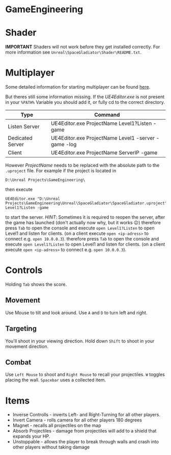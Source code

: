 # GameEngineering

# Shader

**IMPORTANT** Shaders will not work before they get installed correctly. For more information see `Unreal\SpaceGladiator\Shader\README.txt`.

# Multiplayer

Some detailed information for starting multiplayer can be found [here](https://docs.unrealengine.com/latest/INT/Gameplay/Networking/Server/index.html).

But theres still some  information missing. If the *UE4Editor.exe* is not present in your `%PATH%` Variable you should add it, or fully cd to the correct directory. 

Type | Command
-----|---------
Listen Server | UE4Editor.exe ProjectName Level1?Listen -game
Dedicated Server | UE4Editor.exe ProjectName Level1 -server -game -log
Client | UE4Editor.exe ProjectName ServerIP -game

However *ProjectName* needs to be replaced with the absolute path to the `.uproject` file.
For example if the project is located in 

```
D:\Unreal Projects\GameEngineering\

```

then execute

```
UE4Editor.exe "D:\Unreal Projects\GameEngineering\Unreal\SpaceGladiator\SpaceGladiator.uproject" Level1?Listen -game

```

to start the server.
*HINT*: Sometimes it is required to reopen the server, after the game has launched (don't actually now why, but it works :wink:) therefore press `Tab` to open the console and execute `open Level1?Listen` to open Level1 and listen for clients. (on a client execute `open <ip-adress>` to connect e.g. `open 10.0.0.3`). therefore press `Tab` to open the console and execute `open Level1?Listen` to open Level1 and listen for clients. (on a client execute `open <ip-adress>` to connect e.g. `open 10.0.0.3`).

# Controls

Holding `Tab` shows the score.

## Movement

Use Mouse to tilt and look around. Use `A` and `D` to turn left and right.

## Targeting

You'll shoot in your viewing direction. Hold down `Shift` to shoot in your movement direction.

## Combat
Use `Left Mouse` to shoot and `Right Mouse` to recall your projectiles.
`W` toggles placing the wall. `Spacebar` uses a collected item.



# Items

* Inverse Controlls - inverts Left- and Right-Turning for all other players.
* Invert Camera - rolls camera for all other players 180 degrees
* Magnet - recalls all projectiles on the map
* Absorb Projectiles - damage from projectiles will add to a shield that expands your HP.
* Unstoppable - allows the player to break through walls and crash into other players without taking damage
